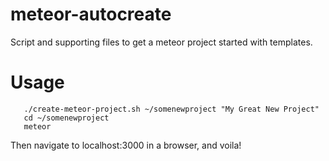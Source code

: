 # meteor-autocreate
Script and supporting files to get a meteor project started with templates.

# Usage
```
   ./create-meteor-project.sh ~/somenewproject "My Great New Project"
   cd ~/somenewproject
   meteor
```

Then navigate to localhost:3000 in a browser, and voila!
